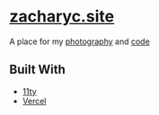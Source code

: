 # [zacharyc.site](https://zacharyc.site)
A place for my <a href="https://zacharyc.site/photography">photography</a> and <a href="https://zacharyc.site/code">code</a>
## Built With
- <a href="https://www.11ty.dev">11ty</a>
- <a href="https://vercel.com">Vercel</a>
